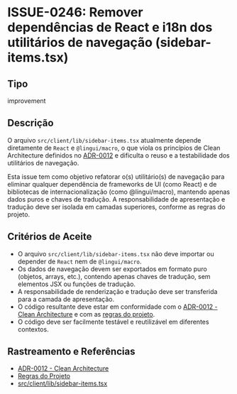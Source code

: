 # ISSUE-0246: Remover dependências de React e i18n dos utilitários de navegação (sidebar-items.tsx)

## Tipo

improvement

## Descrição

O arquivo `src/client/lib/sidebar-items.tsx` atualmente depende diretamente de `React` e `@lingui/macro`, o que viola os princípios de Clean Architecture definidos no [ADR-0012](../../../docs/adr/ADR-0012-Clean-Architecture-LLM.md) e dificulta o reuso e a testabilidade dos utilitários de navegação. 

Esta issue tem como objetivo refatorar o(s) utilitário(s) de navegação para eliminar qualquer dependência de frameworks de UI (como React) e de bibliotecas de internacionalização (como @lingui/macro), mantendo apenas dados puros e chaves de tradução. A responsabilidade de apresentação e tradução deve ser isolada em camadas superiores, conforme as regras do projeto.

## Critérios de Aceite

- O arquivo `src/client/lib/sidebar-items.tsx` não deve importar ou depender de `React` nem de `@lingui/macro`.
- Os dados de navegação devem ser exportados em formato puro (objetos, arrays, etc.), contendo apenas chaves de tradução, sem elementos JSX ou funções de tradução.
- A responsabilidade de renderização e tradução deve ser transferida para a camada de apresentação.
- O código resultante deve estar em conformidade com o [ADR-0012 - Clean Architecture](../../../docs/adr/ADR-0012-Clean-Architecture-LLM.md) e com as [regras do projeto](../../../.roo/rules/rules.md).
- O código deve ser facilmente testável e reutilizável em diferentes contextos.

## Rastreamento e Referências

- [ADR-0012 - Clean Architecture](../../../docs/adr/ADR-0012-Clean-Architecture-LLM.md)
- [Regras do Projeto](../../../.roo/rules/rules.md)
- [src/client/lib/sidebar-items.tsx](../../../src/client/lib/sidebar-items.tsx)